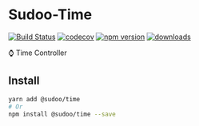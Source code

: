 # Sudoo-Time

[![Build Status](https://travis-ci.com/SudoDotDog/Sudoo-Time.svg?branch=master)](https://travis-ci.com/SudoDotDog/Sudoo-Time)
[![codecov](https://codecov.io/gh/SudoDotDog/Sudoo-Time/branch/master/graph/badge.svg)](https://codecov.io/gh/SudoDotDog/Sudoo-Time)
[![npm version](https://badge.fury.io/js/%40sudoo%2Ftime.svg)](https://www.npmjs.com/package/@sudoo/time)
[![downloads](https://img.shields.io/npm/dm/@sudoo/time.svg)](https://www.npmjs.com/package/@sudoo/time)

:watch: Time Controller

## Install

```sh
yarn add @sudoo/time
# Or
npm install @sudoo/time --save
```
